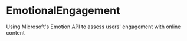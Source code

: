 # EmotionalEngagement
Using Microsoft's Emotion API to assess users' engagement with online content
